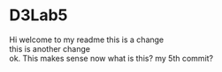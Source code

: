 # D3Lab5
Hi welcome to my readme
this is a change
<br>
this is another change
<br>
ok. This makes sense now
what is this? my 5th commit?

